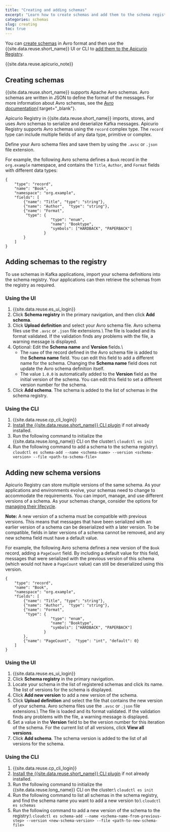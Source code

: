```yaml
---
title: "Creating and adding schemas"
excerpt: "Learn how to create schemas and add them to the schema registry."
categories: schemas
slug: creating
toc: true
---
```


You can [create schemas](#creating-schemas) in Avro format and then use the {{site.data.reuse.short_name}} UI or CLI to [add them to the Apicurio Registry](#adding-schemas-to-the-registry).

{{site.data.reuse.apicurio_note}}

## Creating schemas

{{site.data.reuse.short_name}} supports Apache Avro schemas. Avro schemas are written in JSON to define the format of the messages. For more information about Avro schemas, see the [Avro documentation](http://avro.apache.org/docs/1.11.0/spec.html#schemas){:target="_blank"}.

Apicurio Registry in {{site.data.reuse.short_name}} imports, stores, and uses Avro schemas to serialize and deserialize Kafka messages. Apicurio Registry supports Avro schemas using the `record` complex type. The `record` type can include multiple fields of any data type, primitive or complex.

Define your Avro schema files and save them by using the `.avsc` or `.json` file extension.

For example, the following Avro schema defines a `Book` record in the `org.example` namespace, and contains the `Title`, `Author`, and `Format` fields with different data types:

```
{
    "type": "record",
    "name": "Book",
    "namespace": "org.example",
    "fields": [
        {"name": "Title", "type": "string"},
        {"name": "Author",  "type": "string"},
        {"name": "Format",
         "type": {
                    "type": "enum",
                    "name": "Booktype",
                    "symbols": ["HARDBACK", "PAPERBACK"]
                 }
        }
    ]
}
```

## Adding schemas to the registry

To use schemas in Kafka applications, import your schema definitions into the schema registry. Your applications can then retrieve the schemas from the registry as required.

### Using the UI

1. {{site.data.reuse.es_ui_login}}
2. Click **Schema registry** in the primary navigation, and then click **Add schema**.
3. Click **Upload definition** and select your Avro schema file. Avro schema files use the `.avsc` or `.json` file extensions.\\
   The file is loaded and its format validated. If the validation finds any problems with the file, a warning message is displayed.
4. Optional: Edit the **Schema name** and **Version** fields.\\
   - The `name` of the record defined in the Avro schema file is added to the **Schema name** field. You can edit this field to add a different name for the schema. Changing the **Schema name** field does not update the Avro schema definition itself.
   - The value `1.0.0` is automatically added to the **Version** field as the initial version of the schema. You can edit this field to set a different version number for the schema.
5. Click **Add schema**. The schema is added to the list of schemas in the schema registry.

### Using the CLI

1. {{site.data.reuse.cp_cli_login}}
2. [Install the {{site.data.reuse.short_name}} CLI plugin](../../installing/post-installation/#installing-the-event-streams-command-line-interface) if not already installed.
3. Run the following command to initialize the {{site.data.reuse.long_name}} CLI on the cluster:\\
   `cloudctl es init`
4. Run the following command to add a schema to the schema registry:\\
   `cloudctl es schema-add --name <schema-name> --version <schema-version> --file <path-to-schema-file>`

## Adding new schema versions

Apicurio Registry can store multiple versions of the same schema. As your applications and environments evolve, your schemas need to change to accommodate the requirements. You can import, manage, and use different versions of a schema. As your schemas change, consider the options for [managing their lifecycle](../manage-lifecycle/).

**Note:** A new version of a schema must be compatible with previous versions. This means that messages that have been serialized with an earlier version of a schema can be deserialized with a later version. To be compatible, fields in later versions of a schema cannot be removed, and any new schema field must have a default value.

For example, the following Avro schema defines a new version of the `Book` record, adding a `PageCount` field. By including a default value for this field, messages that were serialized with the previous version of this schema (which would not have a `PageCount` value) can still be deserialized using this version.

```
{
    "type": "record",
    "name": "Book",
    "namespace": "org.example",
    "fields": [
        {"name": "Title", "type": "string"},
        {"name": "Author",  "type": "string"},
        {"name": "Format",
         "type": {
                    "type": "enum",
                    "name": "Booktype",
                    "symbols": ["HARDBACK", "PAPERBACK"]
                 }
        },
        {"name": "PageCount",  "type": "int", "default": 0}
    ]
}
```

### Using the UI

1. {{site.data.reuse.es_ui_login}}
2. Click **Schema registry** in the primary navigation.
3. Locate your schema in the list of registered schemas and click its name. The list of versions for the schema is displayed.
4. Click **Add new version** to add a new version of the schema.
5. Click **Upload definition** and select the file that contains the new version of your schema. Avro schema files use the `.avsc` or `.json` file extensions.\\
   The file is loaded and its format validated. If the validation finds any problems with the file, a warning message is displayed.
6. Set a value in the **Version** field to be the version number for this iteration of the schema. For the current list of all versions, click **View all versions**.
7. Click **Add schema**. The schema version is added to the list of all versions for the schema.

### Using the CLI

1. {{site.data.reuse.cp_cli_login}}
2. [Install the {{site.data.reuse.short_name}} CLI plugin](../../installing/post-installation/#installing-the-event-streams-command-line-interface) if not already installed.
3. Run the following command to initialize the {{site.data.reuse.long_name}} CLI on the cluster:\\
   `cloudctl es init`
4. Run the following command to list all schemas in the schema registry, and find the schema name you want to add a new version to:\\
   `cloudctl es schemas`
5. Run the following command to add a new version of the schema to the registry:\\
   `cloudctl es schema-add --name <schema-name-from-previous-step> --version <new-schema-version> --file <path-to-new-schema-file>`
